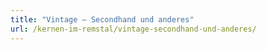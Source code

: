 ```yaml
---
title: "Vintage – Secondhand und anderes"
url: /kernen-im-remstal/vintage-secondhand-und-anderes/
---
```


